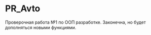 # PR_Avto
Проверочная работа №1 по ООП разработке. Законечна, но будет дополняться новыми функциями.
